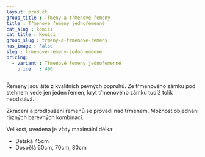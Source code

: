 ```yaml
---
layout: product
group_title : Třmeny a třmenové řemeny
title : Třmenové řemeny jednořemenné
cat_slug : konici
cat_title : Koníci
group_slug : trmeny-a-trmenove-remeny
has_image : False
slug : trmenove-remeny-jednoremenne
pricing:
  - variant : Třmenové řemeny jednořemenné
    price   : 490
---
```


Řemeny jsou šité z kvalitních pevných popruhů.
Ze třmenového zámku pod stehnem vede jen jeden řemen, kryt třmenového zámku tudíž tolik neodstává.

Zkrácení a prodloužení řemenů se provádí nad třmenem.
Možnost objednání různých barevných kombinací.

Velikost, uvedena je vždy maximální délka:

 - Dětská 45cm
 - Dospělá 60cm, 70cm, 80cm


